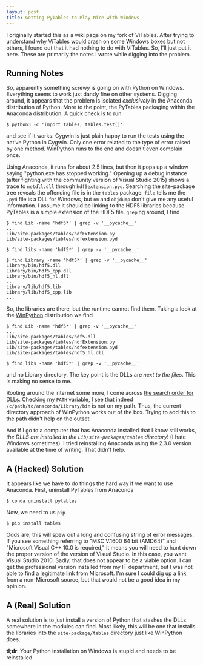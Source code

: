 ```yaml
---
layout: post
title: Getting PyTables to Play Nice with Windows
---
```


I originally started this as a wiki page on my fork of ViTables.  After
trying to understand why ViTables would crash on some Windows boxes but
not others, I found out that it had nothing to do with ViTables.  So,
I'll just put it here. These are primarily the notes I wrote while
digging into the problem.

<!--break-->

Running Notes
-------------

So, apparently something screwy is going on with Python on Windows.
Everything seems to work just dandy fine on other systems.  Digging
around, it appears that the problem is isolated _exclusively_ in the
Anaconda distribution of Python.  More to the point, the PyTables
packaging within the Anaconda distribution.  A quick check is to run

    $ python3 -c 'import tables; tables.test()'

and see if it works.  Cygwin is just plain happy to run the tests using
the native Python in Cygwin.  Only one error related to the type of
error raised by one method.  WinPython runs to the end and doesn't even
complain once.

Using Anaconda, it runs for about 2.5 lines, but then it pops up a
window saying "python.exe has stopped working."  Opening up a debug
instance (after fighting with the community version of Visual Studio
2015) shows a trace to `netdll.dll` through `hdf5extension.pyd`.
Searching the site-package tree reveals the offending file is in the
`tables` package. `file` tells me the `.pyd` file is a DLL for Windows,
but `nm` and `objdump` don't give me any useful information.  I assume
it should be linking to the HDF5 libraries because PyTables is a simple
extension of the HDF5 file.  `grep`ing around, I find

    $ find Lib -name 'hdf5*' | grep -v '__pycache__'
    ...
    Lib/site-packages/tables/hdfExtension.py
    Lib/site-packages/tables/hdfextension.pyd

    $ find libs -name 'hdf5*' | grep -v '__pycache__'

    $ find Library -name 'hdf5*' | grep -v '__pycache__'
    Library/bin/hdf5.dll
    Library/bin/hdf5_cpp.dll
    Library/bin/hdf5_hl.dll
    ...
    Library/lib/hdf5.lib
    Library/lib/hdf5_cpp.lib
    ...

So, the libraries are there, but the runtime cannot find them.  Taking a
look at the [WinPython](http://winpython.github.io) distribution we find

    $ find Lib -name 'hdf5*' | grep -v '__pycache__'
    ...
    Lib/site-packages/tables/hdf5.dll
    Lib/site-packages/tables/hdfExtension.py
    Lib/site-packages/tables/hdfextension.pyd
    Lib/site-packages/tables/hdf5_hl.dll

    $ find libs -name 'hdf5*' | grep -v '__pycache__'

and no Library directory.  The key point is the DLLs are _next to the
files_.  This is making no sense to me.

Rooting around the internet some more, I come across [the search order
for DLLs](https://msdn.microsoft.com/en-us/library/7d83bc18.aspx).
Checking my `PATH` variable, I see that indeed
`/c/path/to/anaconda/Library/bin` is not on my path.  Thus, the current
directory approach of WinPython works out of the box.  Trying to add
this to the path didn't help on the outset

And if I go to a computer that has Anaconda installed that I know still
works, _the DLLS are installed in the `Lib/site-packages/tables`
directory_!  (I hate Windows sometimes).  I tried reinstalling Anaconda
using the 2.3.0 version available at the time of writing.  That didn't
help.

A (Hacked) Solution
-------------------

It appears like we have to do things the hard way if we want to use
Anaconda.  First, uninstall PyTables from Anaconda

    $ conda uninstall pytables

Now, we need to us `pip`

    $ pip install tables

Odds are, this will spew out a long and confusing string of error
messages.  If you see something referring to "MSC V.1600 64 bit (AMD64)"
and "Microsoft Visual C++ 10.0 is required," it means you will need to
hunt down the proper version of the version of Visual Studio.  In this
case, you want Visual Studio 2010.  Sadly, that does not appear to be a
viable option.  I can get the professional version installed from my IT
department, but I was not able to find a legitimate link from Microsoft.
I'm sure I could dig up a link from a non-Microsoft source, but that
would not be a good idea in my opinion.

A (Real) Solution
-----------------

A real solution is to just install a version of Python that stashes the
DLLs somewhere in the modules can find.  Most likely, this will be one
that installs the libraries into the `site-package/tables` directory
just like WinPython does.

**tl;dr**: Your Python installation on Windows is stupid and needs to be
reinstalled.

